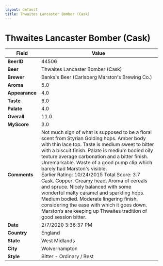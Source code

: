 ```yaml
---
layout: default
title: Thwaites Lancaster Bomber (Cask)
---
```


# Thwaites Lancaster Bomber (Cask)

| Field         | Value     |
|---------------|-----------|
| **BeerID** | 44506 |
| **Beer** | Thwaites Lancaster Bomber (Cask) |
| **Brewer** | Banks&#39;s Beer (Carlsberg Marston&#39;s Brewing Co.) |
| **Aroma** | 5.0 |
| **Appearance** | 4.0 |
| **Taste** | 6.0 |
| **Palate** | 4.0 |
| **Overall** | 11.0 |
| **MyScore** | 3.0 |
| **Comments** | Not much sign of what is supposed to be a floral scent from Styrian Golding hops. Amber body with thin lace top. Taste is medium sweet to bitter with a biscuit finish. Palate is medium bodied oily texture average carbonation and a bitter finish. Unremarkable. Waste of a good pump clip which barely had Marston's visible.<br>Earlier Rating: 10/24/2015 Total Score: 3.7<br>Cask. Copper. Creamy head. Aroma of cereals and spruce. Nicely balanced with some wonderful malty caramel and sparkling hops. Medium bodied. Moderate lingering finish, considering the ease with which it goes down. Marston’s are keeping up Thwaites tradition of good session bitter. |
| **Date** | 2/7/2020 3:36:37 PM |
| **Country** | England |
| **State** | West Midlands |
| **City** | Wolverhampton |
| **Style** | Bitter - Ordinary / Best |
